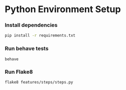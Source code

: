 # Python Environment Setup #

### Install dependencies  ###

```bash
pip install -r requirements.txt 
```

### Run behave tests ###

```console
behave
```

### Run Flake8 ###

```bash
flake8 features/steps/steps.py
```